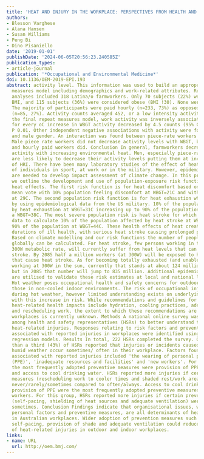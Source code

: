```yaml
---
title: 'HEAT AND INJURY IN THE WORKPLACE: PERSPECTIVES FROM HEALTH AND SAFETY REPRESENTATIVES'
authors:
- Blesson Varghese
- Alana Hansen
- Susan Williams
- Peng Bi
- Dino Pisaniello
date: '2019-01-01'
publishDate: '2024-06-05T20:56:23.240585Z'
publication_types:
- article-journal
publication: '*Occupational and Environmental Medicine*'
doi: 10.1136/OEM-2019-EPI.193
abstract: activity level. This information was used to build an appropriate repeated
  measures model including demographics and work-related attributes. Results Final
  analyses included 318 Latina/o farmworkers. Only 70 subjects (22%) were a healthy
  BMI, and 115 subjects (36%) were considered obese (BMI !30). None were underweight.
  The majority of participants were paid hourly (n=233, 73%) as opposed to piece-rate
  (n=85, 27%). Activity counts averaged 452, or a low intensity activity level. In
  the final repeat measures model, work activity was inversely associated with WBGT,
  for every oC increase in WBGT activity decreased by 4.5 counts (95% CI 1.2-7.6)
  P 0.01. Other independent negative associations with activity were found with age
  and male gender. An interaction was found between piece-rate workers and gender.
  Male piece rate workers did not decrease activity levels with WBGT, but females
  and hourly paid workers did. Conclusion In general, farmworkers decrease their work
  activity with increasing environmental heat. Men, especially piece-rate workers
  are less likely to decrease their activity levels putting them at increased risk
  of HRI. There have been many laboratory studies of the effect of heat on the health
  of individuals in sport, at work or in the military. However, epidemiological studies
  are needed to develop impact assessment of climate change. In this presentation
  we outline the development and use of population-exposure risk functions for different
  heat effects. The first risk function is for heat discomfort based on the predicted
  mean vote with 10% population feeling discomfort at WBGT=21C and with 90% affected
  at 29C. The second population risk function is for heat exhaustion which we derive
  by using epidemiological data from the US military. 10% of the population is affected
  by heat exhaustion at WBGT=31C increasing up to 90% of the population affected at
  a WBGT=38C. The most severe population risk is heat stroke for which we use hospital
  data to calculate 10% of the population affected by heat stroke at WBGT=41C and
  90% of the population at WBGT=44C. These health effects of heat create different
  durations of ill health, with serious heat stroke causing prolonged periods of disability.
  Based on climate modelling and our risk functions the number of people affected
  globally can be calculated. For heat stroke, few persons working in the shade at
  300W metabolic rate, will currently suffer from heat levels that can cause heat
  stroke. By 2085 half a million workers (at 300W) will be exposed to heat levels
  that cause heat stroke. As for becoming totally exhausted (and unable to work) while
  working at 300W in the sun, currently that stands at about 124 million worldwide,
  but in 2085 that number will jump to 835 million. Additional epidemiological studies
  are utilised to validate these risk estimates at local and national level. Introduction
  Hot weather poses occupational health and safety concerns for outdoor workers or
  those in non-cooled indoor environments. The risk of occupational injuries increases
  during hot weather, however limited understanding exists on underlying factors associated
  with this increase in risk. While recommendations and guidelines for preventing
  heat-related health impacts include hydration, cooling practices, adequate ventilation
  and rescheduling work, the extent to which these recommendations are adopted in
  workplaces is currently unknown. Methods A national online survey was conducted
  among health and safety representatives (HSRs) to better understand the nature of
  heat-related injuries. Responses relating to risk factors and preventive measures
  associated with reported injuries in workplaces were identified using log-poisson
  regression models. Results In total, 222 HSRs completed the survey. Overall, more
  than a third (43%) of HSRs reported that injuries or incidents caused by hot/very
  humid weather occur sometimes/ often in their workplace. Factors found to be positively
  associated with reported injuries included 'the wearing of personal protective equipment
  (PPE)', 'inadequate resources and facilities' and 'new workers'. For outdoor workers,
  the most frequently adopted preventive measures were provision of PPE, sunscreen
  and access to cool drinking water. HSRs reported more injuries if certain preventive
  measures (rescheduling work to cooler times and shaded rest/work areas) were adopted
  never/rarely/sometimes compared to often/always. Access to cool drinking water and
  provision of PPE were the most frequently adopted preventive measures for indoor
  workers. For this group, HSRs reported more injuries if certain preventive measures
  (self-pacing, shielding of heat sources and adequate ventilation) were adopted never/rarely/
  sometimes. Conclusion Findings indicate that organisational issues, workplace hazards,
  personal factors and preventive measures, are all determinants of heat-related injuries
  in Australian workplaces. Wider adoption of prevention measures such as work rescheduling,
  self-pacing, provision of shade and adequate ventilation could reduce incidence
  of heat-related injuries in outdoor and indoor workplaces.
links:
- name: URL
  url: http://oem.bmj.com/
---
```

